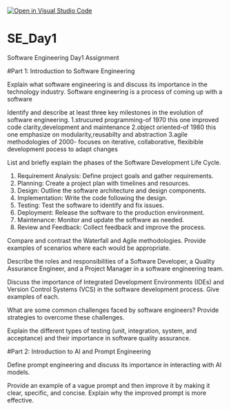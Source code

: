[![Open in Visual Studio Code](https://classroom.github.com/assets/open-in-vscode-2e0aaae1b6195c2367325f4f02e2d04e9abb55f0b24a779b69b11b9e10269abc.svg)](https://classroom.github.com/online_ide?assignment_repo_id=15569341&assignment_repo_type=AssignmentRepo)
# SE_Day1
Software Engineering Day1 Assignment

#Part 1: Introduction to Software Engineering

Explain what software engineering is and discuss its importance in the technology industry.
Software engineering is a process of coming up with a software



Identify and describe at least three key milestones in the evolution of software engineering.
1.strucured programming-of 1970 this one improved code clarity,development and maintenance
2.object oriented-of 1980 this one emphasize on modularity,reusabilty and abstraction
3.agile methodologies of 2000- focuses on iterative, collaborative, flexibible development pocess to adapt changes

List and briefly explain the phases of the Software Development Life Cycle.
1. Requirement Analysis: Define project goals and gather requirements.
2. Planning: Create a project plan with timelines and resources.
3. Design: Outline the software architecture and design components.
4. Implementation: Write the code following the design.
5. Testing: Test the software to identify and fix issues.
6. Deployment: Release the software to the production environment.
7. Maintenance: Monitor and update the software as needed.
8. Review and Feedback: Collect feedback and improve the process.

Compare and contrast the Waterfall and Agile methodologies. Provide examples of scenarios where each would be appropriate.


Describe the roles and responsibilities of a Software Developer, a Quality Assurance Engineer, and a Project Manager in a software engineering team.


Discuss the importance of Integrated Development Environments (IDEs) and Version Control Systems (VCS) in the software development process. Give examples of each.


What are some common challenges faced by software engineers? Provide strategies to overcome these challenges.


Explain the different types of testing (unit, integration, system, and acceptance) and their importance in software quality assurance.


#Part 2: Introduction to AI and Prompt Engineering


Define prompt engineering and discuss its importance in interacting with AI models.


Provide an example of a vague prompt and then improve it by making it clear, specific, and concise. Explain why the improved prompt is more effective.
